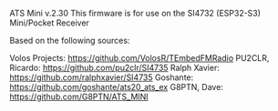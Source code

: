 ATS Mini v.2.30
This firmware is for use on the SI4732 (ESP32-S3) Mini/Pocket Receiver

Based on the following sources:

Volos Projects: https://github.com/VolosR/TEmbedFMRadio
PU2CLR, Ricardo: https://github.com/pu2clr/SI4735
Ralph Xavier: https://github.com/ralphxavier/SI4735
Goshante: https://github.com/goshante/ats20_ats_ex
G8PTN, Dave: https://github.com/G8PTN/ATS_MINI
